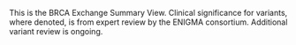 This is the BRCA Exchange Summary View. Clinical significance for variants, where denoted, is from expert review by the ENIGMA consortium. Additional variant review is ongoing.